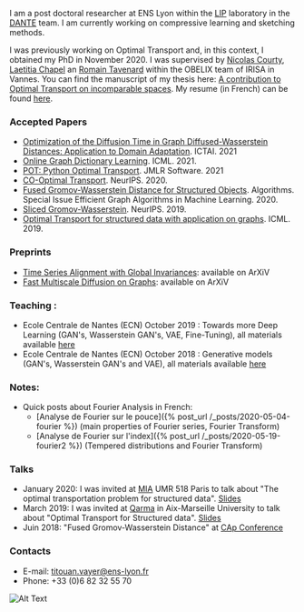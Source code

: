 I am a post doctoral researcher at ENS Lyon within the [LIP](http://www.ens-lyon.fr/LIP/) laboratory in the [DANTE](https://team.inria.fr/dante/team-members/) team. I am currently working on compressive learning and sketching methods.  

I was previously working on Optimal Transport and, in this context, I obtained my PhD in November 2020. I was supervised by [Nicolas Courty](http://people.irisa.fr/Nicolas.Courty/), [Laetitia Chapel](http://people.irisa.fr/Laetitia.Chapel/) an [Romain Tavenard](http://rtavenar.github.io/research/bio.html) within the OBELIX team of IRISA in Vannes. You can find the manuscript of my thesis here: [A contribution to Optimal Transport on incomparable spaces](https://arxiv.org/abs/2011.04447). My resume (in French) can be found [here](/materials/cv_longFR.pdf).

### Accepted Papers
- [Optimization of the Diffusion Time in Graph Diffused-Wasserstein Distances: Application to Domain Adaptation](https://hal.inria.fr/hal-03353622/document). ICTAI. 2021
- [Online Graph Dictionary Learning](http://proceedings.mlr.press/v139/vincent-cuaz21a.html). ICML. 2021.
- [POT: Python Optimal Transport](https://jmlr.org/papers/v22/20-451.html). JMLR Software. 2021
- [CO-Optimal Transport](https://papers.nips.cc/paper/2020/hash/cc384c68ad503482fb24e6d1e3b512ae-Abstract.html). NeurIPS. 2020.
- [Fused Gromov-Wasserstein Distance for Structured Objects](https://www.mdpi.com/1999-4893/13/9/212). Algorithms. Special Issue Efficient Graph Algorithms in Machine Learning. 2020.
- [Sliced Gromov-Wasserstein](https://papers.nips.cc/paper/9615-sliced-gromov-wasserstein). NeurIPS. 2019.
- [Optimal Transport for structured data with application on graphs](http://proceedings.mlr.press/v97/titouan19a.html). ICML. 2019.

### Preprints
- [Time Series Alignment with Global Invariances](https://arxiv.org/abs/2002.03848): available on ArXiV
- [Fast Multiscale Diffusion on Graphs](https://arxiv.org/abs/2104.14652): available on ArXiV

### Teaching :
- Ecole Centrale de Nantes (ECN) October 2019 : Towards more Deep Learning (GAN's, Wasserstein GAN's, VAE, Fine-Tuning), all materials available [here](https://github.com/tvayer/tvayer.github.io/tree/master/cours/deep_ecn_2019) 
- Ecole Centrale de Nantes (ECN) October 2018 : Generative models (GAN's, Wasserstein GAN's and VAE), all materials available [here](https://github.com/tvayer/tvayer.github.io/tree/master/cours/deep_ecn_2018) 

### Notes:
- Quick posts about Fourier Analysis in French: 
	- [Analyse de Fourier sur le pouce]({% post_url /_posts/2020-05-04-fourier %}) (main properties of Fourier series, Fourier Transform)
	- [Analyse de Fourier sur l'index]({% post_url /_posts/2020-05-19-fourier2 %}) (Tempered distributions and Fourier Transform)

### Talks 
- January 2020: I was invited at [MIA](https://www6.inrae.fr/mia-paris) UMR 518 Paris to talk about "The optimal transportation problem for structured data". [Slides](/materials/prez_mia.pdf)
- March 2019: I was invited at [Qarma](https://qarma.lis-lab.fr/) in Aix-Marseille University to talk about "Optimal Transport for Structured data". [Slides](/materials/Titouan_Marseille_2019.pdf)
- Juin 2018: "Fused Gromov-Wasserstein Distance" at [CAp Conference](http://cap2018.litislab.fr/)

### Contacts

- E-mail: titouan.vayer@ens-lyon.fr
- Phone: +33 (0)6 82 32 55 70

![Alt Text](/materials/mouette.gif)
